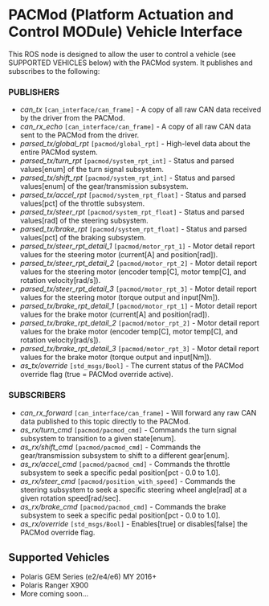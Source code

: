 # PACMod (Platform Actuation and Control MODule) Vehicle Interface #

This ROS node is designed to allow the user to control a vehicle (see SUPPORTED VEHICLES below)
with the PACMod system. It publishes and subscribes to the following:

### PUBLISHERS ###

- *can_tx* `[can_interface/can_frame]` - A copy of all raw CAN data received by the driver from the PACMod.
- *can_rx_echo* `[can_interface/can_frame]` - A copy of all raw CAN data sent to the PACMod from the driver.
- *parsed_tx/global_rpt* `[pacmod/global_rpt]` - High-level data about the entire PACMod system.
- *parsed_tx/turn_rpt* `[pacmod/system_rpt_int]` - Status and parsed values[enum] of the turn signal subsystem.
- *parsed_tx/shift_rpt* `[pacmod/system_rpt_int]` - Status and parsed values[enum] of the gear/transmission subsystem.
- *parsed_tx/accel_rpt* `[pacmod/system_rpt_float]` - Status and parsed values[pct] of the throttle subsystem.
- *parsed_tx/steer_rpt* `[pacmod/system_rpt_float]` - Status and parsed values[rad] of the steering subsystem.
- *parsed_tx/brake_rpt* `[pacmod/system_rpt_float]` - Status and parsed values[pct] of the braking subsystem.
- *parsed_tx/steer_rpt_detail_1* `[pacmod/motor_rpt_1]` - Motor detail report values for the steering motor (current[A] and position[rad]).
- *parsed_tx/steer_rpt_detail_2* `[pacmod/motor_rpt_2]` - Motor detail report values for the steering motor (encoder temp[C], motor temp[C], and rotation velocity[rad/s]).
- *parsed_tx/steer_rpt_detail_3* `[pacmod/motor_rpt_3]` - Motor detail report values for the steering motor (torque output and input[Nm]).
- *parsed_tx/brake_rpt_detail_1* `[pacmod/motor_rpt_1]` - Motor detail report values for the brake motor (current[A] and position[rad]).
- *parsed_tx/brake_rpt_detail_2* `[pacmod/motor_rpt_2]` - Motor detail report values for the brake motor (encoder temp[C], motor temp[C], and rotation velocity[rad/s]).
- *parsed_tx/brake_rpt_detail_3* `[pacmod/motor_rpt_3]` - Motor detail report values for the brake motor (torque output and input[Nm]).
- *as_tx/override* `[std_msgs/Bool]` - The current status of the PACMod override flag (true = PACMod override active).

### SUBSCRIBERS ###

- *can_rx_forward* `[can_interface/can_frame]` - Will forward any raw CAN data published to this topic directly to the PACMod.
- *as_rx/turn_cmd* `[pacmod/pacmod_cmd]` - Commands the turn signal subsystem to transition to a given state[enum].
- *as_rx/shift_cmd* `[pacmod/pacmod_cmd]` - Commands the gear/transmission subsystem to shift to a different gear[enum].
- *as_rx/accel_cmd* `[pacmod/pacmod_cmd]` - Commands the throttle subsystem to seek a specific pedal position[pct - 0.0 to 1.0].
- *as_rx/steer_cmd* `[pacmod/position_with_speed]` - Commands the steering subsystem to seek a specific steering wheel angle[rad] at a given rotation speed[rad/sec].
- *as_rx/brake_cmd* `[pacmod/pacmod_cmd]` - Commands the brake subsystem to seek a specific pedal position[pct - 0.0 to 1.0].
- *as_rx/override* `[std_msgs/Bool]` - Enables[true] or disables[false] the PACMod override flag.

## Supported Vehicles ##

- Polaris GEM Series (e2/e4/e6) MY 2016+
- Polaris Ranger X900
- More coming soon...
